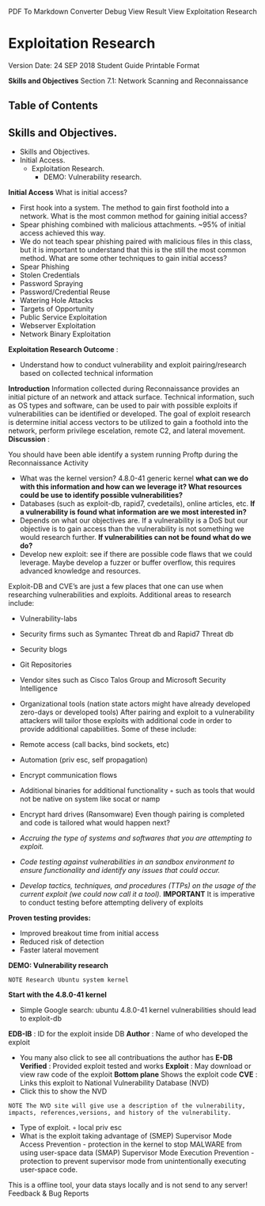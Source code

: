  PDF To Markdown Converter
Debug View
Result View
Exploitation Research
# Exploitation Research


Version Date: 24 SEP 2018
Student Guide Printable Format


**Skills and Objectives**
Section 7.1: Network Scanning and Reconnaissance


## Table of Contents

## Skills and Objectives.  

- Skills and Objectives.  
- Initial Access.  
   - Exploitation Research.  
      - DEMO: Vulnerability research.  


**Initial Access**
What is initial access?

- First hook into a system. The method to gain first foothold into a network.
What is the most common method for gaining initial access?
- Spear phishing combined with malicious attachments. ~95% of initial access achieved this way.
- We do not teach spear phishing paired with malicious files in this class, but it is important to
understand that this is the still the most common method.
What are some other techniques to gain initial access?
- Spear Phishing
- Stolen Credentials
- Password Spraying
- Password/Credential Reuse
- Watering Hole Attacks
- Targets of Opportunity
- Public Service Exploitation
- Webserver Exploitation
- Network Binary Exploitation

**Exploitation Research
Outcome** :

- Understand how to conduct vulnerability and exploit pairing/research based on collected
    technical information

**Introduction**
Information collected during Reconnaissance provides an initial picture of an network and attack
surface. Technical information, such as OS types and software, can be used to pair with possible
exploits if vulnerabilities can be identified or developed.
The goal of exploit research is determine initial access vectors to be utilized to gain a foothold into
the network, perform privilege escelation, remote C2, and lateral movement.
**Discussion** :


You should have been able identify a system running Proftp during the Reconnaissance Activity

- What was the kernel version?
4.8.0-41 generic kernel
**what can we do with this information and how can we leverage it?
What resources could be use to identify possible vulnerabilities?**
- Databases (such as exploit-db, rapid7, cvedetails), online articles, etc.
**If a vulnerability is found what information are we most interested in?**
- Depends on what our objectives are. If a vulnerability is a DoS but our objective is to
gain access than the vulnerability is not something we would research further.
**If vulnerabilities can not be found what do we do?**
- Develop new exploit: see if there are possible code flaws that we could leverage. Maybe
develop a fuzzer or buffer overflow, this requires advanced knowledge and resources.

Exploit-DB and CVE’s are just a few places that one can use when researching vulnerabilities and
exploits. Additional areas to research include:

- Vulnerability-labs
- Security firms such as Symantec Threat db and Rapid7 Threat db
- Security blogs
- Git Repositories
- Vendor sites such as Cisco Talos Group and Microsoft Security Intelligence
- Organizational tools (nation state actors might have already developed zero-days or developed
    tools)
After pairing and exploit to a vulnerability attackers will tailor those exploits with additional code
in order to provide additional capabilities. Some of these include:
- Remote access (call backs, bind sockets, etc)
- Automation (priv esc, self propagation)
- Encrypt communication flows
- Additional binaries for additional functionality
◦ such as tools that would not be native on system like socat or namp
- Encrypt hard drives (Ransomware)
Even though pairing is completed and code is tailored what would happen next?
- _Accruing the type of systems and softwares that you are attempting to exploit._


- _Code testing against vulnerabilities in an sandbox environment to ensure functionality and identify_
    _any issues that could occur._
- _Develop tactics, techniques, and procedures (TTPs) on the usage of the current exploit (we could_
    _now call it a tool)._
**IMPORTANT** It is imperative to conduct testing before attempting delivery of exploits

**Proven testing provides:**

- Improved breakout time from initial access
- Reduced risk of detection
- Faster lateral movement

**DEMO: Vulnerability research**

```
NOTE Research Ubuntu system kernel
```
**Start with the 4.8.0-41 kernel**

- Simple Google search: ubuntu 4.8.0-41 kernel vulnerabilities should lead to exploit-db

**EDB-IB** : ID for the exploit inside DB
**Author** : Name of who developed the exploit


- You many also click to see all contribuations the author has
**E-DB Verified** : Provided exploit tested and works
**Exploit** : May download or view raw code of the exploit
**Bottom plane** Shows the exploit code
**CVE** : Links this exploit to National Vulnerability Database (NVD)
- Click this to show the NVD

```
NOTE The NVD site will give use a description of the vulnerability, impacts, references,versions, and history of the vulnerability.
```
- Type of exploit.
    ◦ local priv esc
- What is the exploit taking advantage of
(SMEP) Supervisor Mode Access Prevention - protection in the kernel to stop MALWARE from using
user-space data
(SMAP) Supervisor Mode Execution Prevention - protection to prevent supervisor mode from
unintentionally executing user-space code.



This is a offline tool, your data stays locally and is not send to any server!
Feedback & Bug Reports
